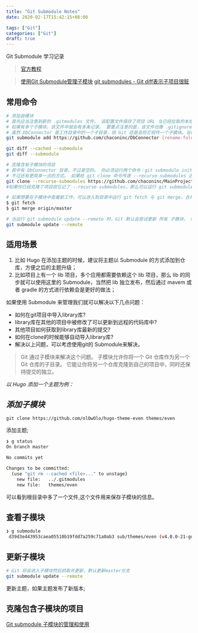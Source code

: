 ```yaml
---
title: "Git Submodule Notes"
date: 2020-02-17T15:42:15+08:00

tags: ["Git"]
categories: ["Git"]
draft: true
---
```

 
Git Submodule 学习记录
<!--more-->

> [官方教程](https://git-scm.com/book/zh/v2/Git-%E5%B7%A5%E5%85%B7-%E5%AD%90%E6%A8%A1%E5%9D%97)

> [使用Git Submodule管理子模块](https://segmentfault.com/a/1190000003076028)
> [git submodules - Git diff表示子项目很脏](https://www.itranslater.com/qa/details/2120446891300226048)

## 常用命令

```bash
# 添加自模块
# 首先应当注意到新的 .gitmodules 文件。 该配置文件保存了项目 URL 与已经拉取的本地目录之间的映射
# 如果有多个子模块，该文件中就会有多条记录。 要重点注意的是，该文件也像 .gitignore 文件一样受到（通过）版本控制。 它会和该项目的其他部分一同被拉取推送。 这就是克隆该项目的人知道去哪获得子模块的原因。
# 虽然 DbConnector 是工作目录中的一个子目录，但 Git 还是会将它视作一个子模块。当你不在那个目录中时，Git 并不会跟踪它的内容， 而是将它看作子模块仓库中的某个具体的提交。
git submodule add https://github.com/chaconinc/DbConnector [rename-folder]

git diff --cached --submodule
git diff --submodule

# 克隆含有子模块的项目
# 其中有 DbConnector 目录，不过是空的。 你必须运行两个命令：git submodule init 用来初始化本地配置文件，而 git submodule update 则从该项目中抓取所有数据并检出父项目中列出的合适的提交。
# 不过还有更简单一点的方式。 如果给 git clone 命令传递 --recurse-submodules 选项，它就会自动初始化并更新仓库中的每一个子模块， 包括可能存在的嵌套子模块。
git clone --recurse-submodules https://github.com/chaconinc/MainProject
#如果你已经克隆了项目但忘记了 --recurse-submodules，那么可以运行 git submodule update --init 将 git submodule init 和 git submodule update 合并成一步。如果还要初始化、抓取并检出任何嵌套的子模块， 请使用简明的 git submodule update --init --recursive。

# 如果想要在子模块中查看新工作，可以进入到目录中运行 git fetch 与 git merge，合并上游分支来更新本地代码。
$ git fetch
$ git merge origin/master

# 当运行 git submodule update --remote 时，Git 默认会尝试更新 所有 子模块， 所以如果有很多子模块的话，你可以传递想要更新的子模块的名字。
git submodule update --remote

```




## 适用场景

1. 比如 Hugo 在添加主题的时候，建议将主题以 Submodule 的方式添加到仓库，方便之后的主题升级；
2. 比如项目上有一个 lib 项目，多个应用都需要依赖这个 lib 项目，那么 lib 的同步就可以使用这里的 Submodule，当然把 lib 独立发布，然后通过 mavem 或者 gradle 的方式进行依赖会是更好的做法；

如果使用 Submodule 来管理我们就可以解决以下几点问题：

+ 如何在git项目中导入library库?
+ library库在其他的项目中被修改了可以更新到远程的代码库中?
+ 其他项目如何获取到library库最新的提交?
+ 如何在clone的时候能够自动导入library库?
+ 解决以上问题，可以考虑使用git的 Submodule来解决。

> Git 通过子模块来解决这个问题。 子模块允许你将一个 Git 仓库作为另一个 Git 仓库的子目录。 它能让你将另一个仓库克隆到自己的项目中，同时还保持提交的独立。


_以 Hugo 添加一个主题为例：_ 


## _添加子模块_ 

`git clone https://github.com/olOwOlo/hugo-theme-even themes/even` 

添加主题;

```bash
❯ g status
On branch master

No commits yet

Changes to be committed:
  (use "git rm --cached <file>..." to unstage)
	new file:   ../.gitmodules
	new file:   themes/even
```

可以看到根目录中多了一个文件,这个文件用来保存子模块的信息。

## 查看子模块

```bash
❯ g submodule
 d39d3e443953caea05510b19fdd7a259c71a0ab3 sub/themes/even (v4.0.0-21-gd39d3e4)
```

## 更新子模块

```bash
# Git 将会进入子模块然后抓取并更新，默认更新master分支
git submodule update --remote
```

更新主题，如果主题发布了新版本;

## 克隆包含子模块的项目

[Git submodule 子模块的管理和使用](https://www.jianshu.com/p/9000cd49822c)

